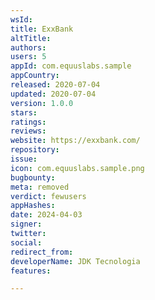 ```yaml
---
wsId: 
title: ExxBank
altTitle: 
authors: 
users: 5
appId: com.equuslabs.sample
appCountry: 
released: 2020-07-04
updated: 2020-07-04
version: 1.0.0
stars: 
ratings: 
reviews: 
website: https://exxbank.com/
repository: 
issue: 
icon: com.equuslabs.sample.png
bugbounty: 
meta: removed
verdict: fewusers
appHashes: 
date: 2024-04-03
signer: 
twitter: 
social: 
redirect_from: 
developerName: JDK Tecnologia
features: 

---
```


